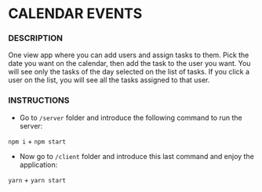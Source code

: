 
# CALENDAR EVENTS


### DESCRIPTION
One view app where you can add users and assign tasks to them. Pick the date you want on the calendar, then add the task to the user you want. You will see only the tasks of the day selected on the list of tasks. If you click a user on the list, you will see all the tasks assigned to that user.


### INSTRUCTIONS
- Go to `/server` folder and introduce the following command to run the server:

`npm i` + `npm start`
- Now go to `/client` folder and introduce this last command and enjoy the application:

`yarn` + `yarn start`